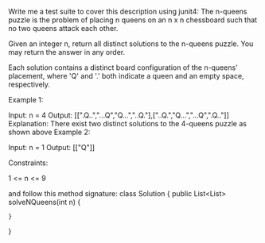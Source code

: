 Write me a test suite to cover this description using junit4:
The n-queens puzzle is the problem of placing n queens on an n x n chessboard such that no two queens attack each other.

Given an integer n, return all distinct solutions to the n-queens puzzle. You may return the answer in any order.

Each solution contains a distinct board configuration of the n-queens' placement, where 'Q' and '.' both indicate a queen and an empty space, respectively.

 

Example 1:


Input: n = 4
Output: [[".Q..","...Q","Q...","..Q."],["..Q.","Q...","...Q",".Q.."]]
Explanation: There exist two distinct solutions to the 4-queens puzzle as shown above
Example 2:

Input: n = 1
Output: [["Q"]]
 

Constraints:

1 <= n <= 9

and follow this method signature: 
class Solution {
    public List<List<String>> solveNQueens(int n) {
        
    }
}